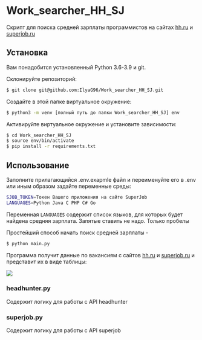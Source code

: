 # Work_searcher_HH_SJ
Скрипт для поиска средней зарплаты программистов на сайтах [hh.ru](hh.ru) и [superjob.ru](superjob.ru)
## Установка
Вам понадобится установленный Python 3.6-3.9 и git.

Склонируйте репозиторий:
```bash
$ git clone git@github.com:IlyaG96/Work_searcher_HH_SJ.git
```

Создайте в этой папке виртуальное окружение:
```bash
$ python3 -m venv [полный путь до папки Work_searcher_HH_SJ] env
```

Активируйте виртуальное окружение и установите зависимости:
```bash
$ cd Work_searcher_HH_SJ
$ source env/bin/activate
$ pip install -r requirements.txt
```
## Использование
Заполните прилагающийся .env.exapmle файл и переименуйте его в .env или иным образом задайте переменные среды:

```bash
SJOB_TOKEN=Токен Вашего приложения на сайте SuperJob
LANGUAGES=Python Java C PHP C# Go
```
Переменная `LANGUAGES` содержит список языков, для которых будет найдена средняя зарплата. Запятые ставить не надо. Только пробелы

Простейший способ начать поиск средней зарплаты - 
```bash
$ python main.py
```
Программа получит данные по вакансиям с сайтов [hh.ru](hh.ru) и [superjob.ru](superjob.ru) и представит их в виде таблицы:

![](https://downloader.disk.yandex.ru/preview/9d7cb2350e69a64ce5b5bd38653befebab22977d3497486ccdd7d42b41dffa0a/61a70313/aiK_p35wptpfeBleZFkIbcGTbmx8tm2WQyXkxReSpPUATwBE7osJB0J4Akycf2TJJHynJtbni52cRJjF8j4nzA%3D%3D?uid=0&filename=%D0%A1%D0%BD%D0%B8%D0%BC%D0%BE%D0%BA%20%D1%8D%D0%BA%D1%80%D0%B0%D0%BD%D0%B0%202021-12-01%20%D0%B2%2012.03.22.png&disposition=inline&hash=&limit=0&content_type=image%2Fpng&owner_uid=0&tknv=v2&size=512x512)

### headhunter.py
Содержит логику для работы с API headhunter

### superjob.py
Содержит логику для работы с API superjob
